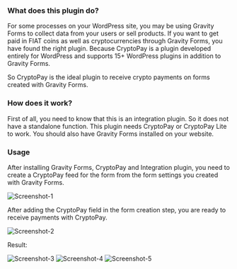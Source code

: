 ### What does this plugin do?

For some processes on your WordPress site, you may be using Gravity Forms to collect data from your users or sell products. If you want to get paid in FIAT coins as well as cryptocurrencies through Gravity Forms, you have found the right plugin. Because CryptoPay is a plugin developed entirely for WordPress and supports 15+ WordPress plugins in addition to Gravity Forms.

So CryptoPay is the ideal plugin to receive crypto payments on forms created with Gravity Forms.

### How does it work?

First of all, you need to know that this is an integration plugin. So it does not have a standalone function. This plugin needs CryptoPay or CryptoPay Lite to work. You should also have Gravity Forms installed on your website.

### Usage

After installing Gravity Forms, CryptoPay and Integration plugin, you need to create a CryptoPay feed for the form from the form settings you created with Gravity Forms.

![Screenshot-1](https://i.imgur.com/8SNJZnX.png)

After adding the CryptoPay field in the form creation step, you are ready to receive payments with CryptoPay.

![Screenshot-2](https://i.imgur.com/EVvUlRu.png)

Result:

![Screenshot-3](https://i.imgur.com/JVlVMDl.png)
![Screenshot-4](https://i.imgur.com/OdkVFsK.png)
![Screenshot-5](https://i.imgur.com/tHc6nNj.png)